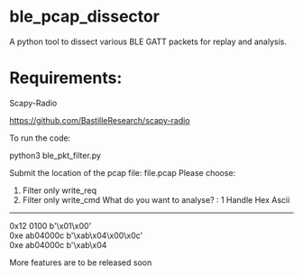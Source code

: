 # ble_pcap_dissector
A python tool to dissect various BLE GATT packets for replay and analysis.

# Requirements:

Scapy-Radio

https://github.com/BastilleResearch/scapy-radio


To run the code:

python3 ble_pkt_filter.py 

  Submit the location of the pcap file: file.pcap
  Please choose:
  1. Filter only write_req
  2. Filter only write_cmd
  What do you want to analyse? : 1
  Handle  Hex                                        Ascii                    
  -----------------------------------------------------------------------------------------------------------
  0x12    0100                                       b'\x01\x00'              
  0xe     ab04000c                                   b'\xab\x04\x00\x0c'      
  0xe     ab04000c                                   b'\xab\x04


More features are to be released soon
